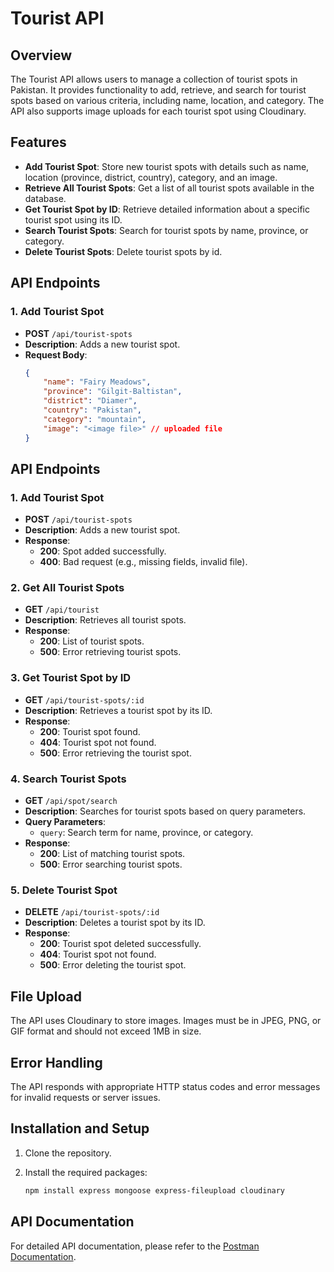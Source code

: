 # Tourist API

## Overview
The Tourist API allows users to manage a collection of tourist spots in Pakistan. It provides functionality to add, retrieve, and search for tourist spots based on various criteria, including name, location, and category. The API also supports image uploads for each tourist spot using Cloudinary.

## Features
- **Add Tourist Spot**: Store new tourist spots with details such as name, location (province, district, country), category, and an image.
- **Retrieve All Tourist Spots**: Get a list of all tourist spots available in the database.
- **Get Tourist Spot by ID**: Retrieve detailed information about a specific tourist spot using its ID.
- **Search Tourist Spots**: Search for tourist spots by name, province, or category.
- **Delete Tourist Spots**: Delete  tourist spots by id.

## API Endpoints

### 1. Add Tourist Spot
- **POST** `/api/tourist-spots`
- **Description**: Adds a new tourist spot.
- **Request Body**:
  ```json
  {
      "name": "Fairy Meadows",
      "province": "Gilgit-Baltistan",
      "district": "Diamer",
      "country": "Pakistan",
      "category": "mountain",
      "image": "<image file>" // uploaded file
  }

## API Endpoints

### 1. Add Tourist Spot
- **POST** `/api/tourist-spots`
- **Description**: Adds a new tourist spot.
- **Response**:
  - **200**: Spot added successfully.
  - **400**: Bad request (e.g., missing fields, invalid file).

### 2. Get All Tourist Spots
- **GET** `/api/tourist`
- **Description**: Retrieves all tourist spots.
- **Response**:
  - **200**: List of tourist spots.
  - **500**: Error retrieving tourist spots.

### 3. Get Tourist Spot by ID
- **GET** `/api/tourist-spots/:id`
- **Description**: Retrieves a tourist spot by its ID.
- **Response**:
  - **200**: Tourist spot found.
  - **404**: Tourist spot not found.
  - **500**: Error retrieving the tourist spot.

### 4. Search Tourist Spots
- **GET** `/api/spot/search`
- **Description**: Searches for tourist spots based on query parameters.
- **Query Parameters**:
  - `query`: Search term for name, province, or category.
- **Response**:
  - **200**: List of matching tourist spots.
  - **500**: Error searching tourist spots.

### 5. Delete Tourist Spot
- **DELETE** `/api/tourist-spots/:id`
- **Description**: Deletes a tourist spot by its ID.
- **Response**:
  - **200**: Tourist spot deleted successfully.
  - **404**: Tourist spot not found.
  - **500**: Error deleting the tourist spot.


## File Upload
The API uses Cloudinary to store images. Images must be in JPEG, PNG, or GIF format and should not exceed 1MB in size.
## Error Handling
The API responds with appropriate HTTP status codes and error messages for invalid requests or server issues.

## Installation and Setup
1. Clone the repository.
2. Install the required packages:

   ```bash
   npm install express mongoose express-fileupload cloudinary


## API Documentation
For detailed API documentation, please refer to the [Postman Documentation](https://documenter.getpostman.com/view/25664365/2sAXqs8hnf).

